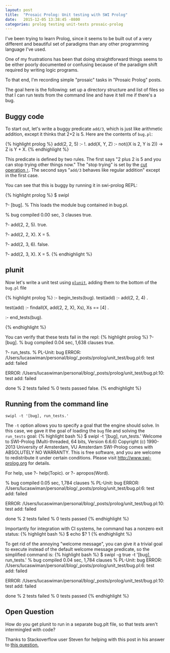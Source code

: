 ```yaml
---
layout: post
title:  "Prosaic Prolog: Unit testing with SWI Prolog"
date:   2015-12-05 13:38:45 -0800
categories: prolog testing unit-tests prosaic-prolog
---
```

I've been trying to learn Prolog, since it seems to be built out of a very different and beautiful set of paradigms than any other programming language I've used.

One of my frustrations has been that doing straightforward things seems to be either poorly documented or confusing because of the paradigm shift required by writing logic programs.

To that end, I'm recording simple "prosaic" tasks in "Prosaic Prolog" posts.

The goal here is the following: set up a directory structure and list of files so that I can run tests from the command line and have it tell me if there's a bug. 

## Buggy code

To start out, let's write a buggy predicate `add/3`, which is just like arithmetic addition, except it thinks that 2+2 is 5. Here are the contents of `bug.pl`:

{% highlight prolog %}
add(2, 2, 5) :- !.
add(X, Y, Z) :- not((X is 2, Y is 2)) -> Z is Y + X.
{% endhighlight %}

This predicate is defined by two rules. The first says "2 plus 2 is 5 and you can stop trying other things now." The "stop trying" is set by the [cut operation `!`](https://en.wikibooks.org/wiki/Prolog/Cuts_and_Negation). The second says "`add/3` behaves like regular addition" except in the first case.

You can see that this is buggy by running it in swi-prolog REPL:

{% highlight prolog %}
$ swipl

?- [bug]. % This loads the module bug contained in bug.pl.

% bug compiled 0.00 sec, 3 clauses
true.

?- add(2, 2, 5).
true.

?- add(2, 2, X).
X = 5.

?- add(2, 3, 6).
false.

?- add(2, 3, X).
X = 5.
{% endhighlight %}


## plunit

Now let's write a unit test using [`plunit`](http://www.swi-prolog.org/pldoc/doc_for?object=section%28%27packages/plunit.html%27%29), adding them to the bottom of the `bug.pl` file

{% highlight prolog %}
:- begin_tests(bug).
test(add) :-
  add(2, 2, 4)
.

test(add) :-
  findall(X, add(2, 2, X), Xs),
  Xs == [4]
.

:- end_tests(bug).

{% endhighlight %}

You can verify that these tests fail in the repl:
{% highlight prolog %}
?- [bug].
% bug compiled 0.04 sec, 1,638 clauses
true.

?- run_tests.
% PL-Unit: bug 
ERROR: /Users/lucaswiman/personal/blog/_posts/prolog/unit_test/bug.pl:6:
	test add: failed

ERROR: /Users/lucaswiman/personal/blog/_posts/prolog/unit_test/bug.pl:10:
	test add: failed

 done
% 2 tests failed
% 0 tests passed
false.
{% endhighlight %}


## Running from the command line
`swipl -t '[bug], run_tests.'`

The `-t` option allows you to specify a goal that the engine should solve. In this case, we gave it the goal of loading the `bug` file and solving the `run_tests` goal:
{% highlight bash %}
$ swipl -t '[bug], run_tests.'
Welcome to SWI-Prolog (Multi-threaded, 64 bits, Version 6.6.6)
Copyright (c) 1990-2013 University of Amsterdam, VU Amsterdam
SWI-Prolog comes with ABSOLUTELY NO WARRANTY. This is free software,
and you are welcome to redistribute it under certain conditions.
Please visit http://www.swi-prolog.org for details.

For help, use ?- help(Topic). or ?- apropos(Word).

% bug compiled 0.05 sec, 1,784 clauses
% PL-Unit: bug 
ERROR: /Users/lucaswiman/personal/blog/_posts/prolog/unit_test/bug.pl:6:
	test add: failed

ERROR: /Users/lucaswiman/personal/blog/_posts/prolog/unit_test/bug.pl:10:
	test add: failed

 done
% 2 tests failed
% 0 tests passed
{% endhighlight %}

Importantly for integration with CI systems, he command has a nonzero exit status:
{% highlight bash %}
$ echo $?
1
{% endhighlight %}

To get rid of the annoying "welcome message", you can give it a trivial goal to execute instead of the default welcome message predicate, so the simplified command is:
{% highlight bash %}
$ swipl -g true -t '[bug], run_tests.'
% bug compiled 0.04 sec, 1,784 clauses
% PL-Unit: bug 
ERROR: /Users/lucaswiman/personal/blog/_posts/prolog/unit_test/bug.pl:6:
	test add: failed

ERROR: /Users/lucaswiman/personal/blog/_posts/prolog/unit_test/bug.pl:10:
	test add: failed

 done
% 2 tests failed
% 0 tests passed
{% endhighlight %}



## Open Question
How do you get plunit to run in a separate bug.plt file, so that tests aren't intermingled with code?

Thanks to Stackoverflow user Steven for helping with this post in his answer to [this question.](http://stackoverflow.com/questions/33852800/how-to-run-plunit-tests-in-prolog) 